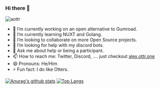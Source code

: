 ### Hi there 👋
<p align="left"> <img src="https://komarev.com/ghpvc/?username=aottr&color=00a35b" alt="aottr" /> </p>

- 🔭 I’m currently working on an open alternative to Gumroad.
- 🌱 I’m currently learning NUXT and Golang.
- 👯 I’m looking to collaborate on more Open Source projects.
- 🤔 I’m looking for help with my discord bots.
- 💬 Ask me about help or being a participant.
- 📫 How to reach me: Twitter, Discord, .... just checkout [alex.ottr.one](https://alex.ottr.one)
- 😄 Pronouns: He/Him
- ⚡ Fun fact: I do like Otters.

[![Anurag's github stats](https://github-readme-stats.vercel.app/api?username=aottr&theme=vue)](https://github.com/anuraghazra/github-readme-stats)
[![Top Langs](https://github-readme-stats.vercel.app/api/top-langs/?username=aottr&theme=vue&layout=compact)](https://github.com/anuraghazra/github-readme-stats)
